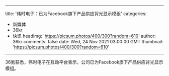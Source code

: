 
---
title: '伟时电子：已为Facebook旗下产品供应背光显示模组'
categories: 
 - 新媒体
 - 36kr
 - 快讯
headimg: 'https://picsum.photos/400/300?random=610'
author: 36kr
comments: false
date: Wed, 24 Nov 2021 03:00:00 GMT
thumbnail: 'https://picsum.photos/400/300?random=610'
---

<div>   
36氪获悉，伟时电子在互动平台表示，公司已为Facebook旗下产品供应背光显示模组。  
</div>
            